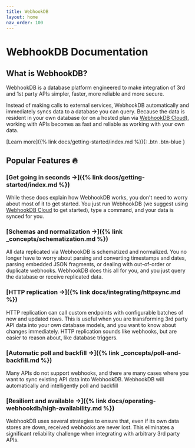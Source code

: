 ```yaml
---
title: WebhookDB
layout: home
nav_order: 100
---
```


# WebhookDB Documentation

## What is WebhookDB?

WebhookDB is a database platform engineered to make integration of 3rd and 1st party APIs simpler, faster, more reliable and more secure.

Instead of making calls to external services, WebhookDB automatically and immediately syncs data to a database you can query.
Because the data is resident in your own database (or on a hosted plan via [WebhookDB Cloud](https://webhookdb.com)),
working with APIs becomes as fast and reliable as working with your own data.

[Learn more]({% link docs/getting-started/index.md %}){: .btn .btn-blue }

## Popular Features 🔥

### [Get going in seconds →]({% link docs/getting-started/index.md %})

While these docs explain how WebhookDB works, you don't need to worry about most of it to get started.
You just run WebhookDB (we suggest using [WebhookDB Cloud](https://webhookdb.com) to get started),
type a command, and your data is synced for you.

### [Schemas and normalization →]({% link _concepts/schematization.md %})

All data replicated via WebhookDB is schematized and normalized.
You no longer have to worry about parsing and converting timestamps and dates,
parsing embedded JSON fragments, or dealing with out-of-order or duplicate webhooks.
WebhookDB does this all for you, and you just query the database or receive replicated data.

### [HTTP replication →]({% link docs/integrating/httpsync.md %})

HTTP replication can call custom endpoints with configurable batches of new and updated rows.
This is useful when you are transforming 3rd party API data into your own database models,
and you want to know about changes immediately.
HTTP replication sounds like webhooks, but are easier to reason about, like database triggers.

### [Automatic poll and backfill →]({% link _concepts/poll-and-backfill.md %})

Many APIs do not support webhooks, and there are many cases where you want to sync existing API data into WebhookDB.
WebhookDB will automatically and intelligently poll and backfill

### [Resilient and available →]({% link docs/operating-webhookdb/high-availability.md %})

WebhookDB uses several strategies to ensure that, even if its own data stores are down, received webhooks are never lost.
This eliminates a significant reliability challenge when integrating with arbitrary 3rd party APIs.
